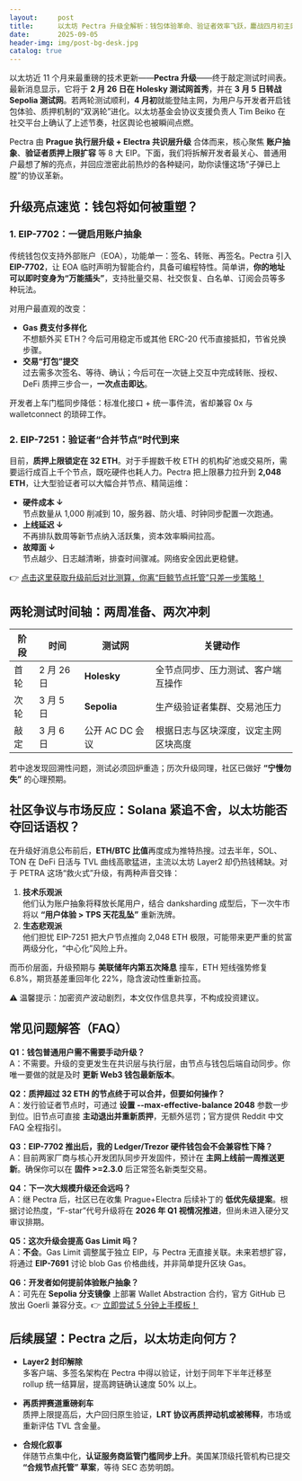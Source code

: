 ```yaml
---
layout:     post
title:      以太坊 Pectra 升级全解析：钱包体验革命、验证者效率飞跃，鏖战四月初主网
date:       2025-09-05
header-img: img/post-bg-desk.jpg
catalog: true
---
```


以太坊近 11 个月来最重磅的技术更新——**Pectra 升级**——终于敲定测试时间表。最新消息显示，它将于 **2 月 26 日在 Holesky 测试网首秀**，并在 **3 月 5 日转战 Sepolia 测试网**。若两轮测试顺利，**4 月初**就能登陆主网，为用户与开发者开启钱包体验、质押机制的“双涡轮”进化。以太坊基金会协议支援负责人 Tim Beiko 在社交平台上确认了上述节奏，社区舆论也被瞬间点燃。

Pectra 由 **Prague 执行层升级 + Electra 共识层升级** 合体而来，核心聚焦 **账户抽象**、**验证者质押上限扩容** 等 8 大 EIP。下面，我们将拆解开发者最关心、普通用户最想了解的亮点，并回应泄密此前热炒的各种疑问，助你读懂这场“子弹已上膛”的协议革新。

## 升级亮点速览：钱包将如何被重塑？

### 1. EIP-7702：一键启用账户抽象

传统钱包仅支持外部账户（EOA），功能单一：签名、转账、再签名。Pectra 引入 **EIP-7702**，让 EOA 临时声明为智能合约，具备可编程特性。简单讲，**你的地址可以即时变身为“万能插头”**，支持批量交易、社交恢复、白名单、订阅会员等多种玩法。

对用户最直观的改变：  
- **Gas 费支付多样化**  
  不想额外买 ETH？今后可用稳定币或其他 ERC-20 代币直接抵扣，节省兑换步骤。  
- **交易“打包”提交**  
  过去需多次签名、等待、确认；今后可在一次链上交互中完成转账、授权、DeFi 质押三步合一，**一次点击即达**。

开发者上车门槛同步降低：标准化接口 + 统一事件流，省却兼容 0x 与 walletconnect 的琐碎工作。

### 2. EIP-7251：验证者“合并节点”时代到来

目前，**质押上限锁定在 32 ETH**。对于手握数千枚 ETH 的机构矿池或交易所，需要运行成百上千个节点，既吃硬件也耗人力。Pectra 把上限暴力拉升到 **2,048 ETH**，让大型验证者可以大幅合并节点、精简运维：

- **硬件成本 ↓**  
  节点数量从 1,000 削减到 10，服务器、防火墙、时钟同步配置一次跑通。  
- **上线延迟 ↓**  
  不再排队数周等新节点纳入活跃集，资本效率瞬间拉高。  
- **故障面 ↓**  
  节点越少、日志越清晰，排查时间骤减。网络安全因此更稳健。

👉 [点击这里获取升级前后对比测算，你离“巨鲸节点托管”只差一步策略！](https://okxdog.com/)

## 两轮测试时间轴：两周准备、两次冲刺

| 阶段 | 时间 | 测试网 | 关键动作 |
| --- | --- | --- | --- |
| 首轮 | 2 月 26 日 | **Holesky** | 全节点同步、压力测试、客户端互操作 |
| 次轮 | 3 月 5 日 | **Sepolia** | 生产级验证者集群、交易池压力 |
| 敲定 | 3 月 6 日 | 公开 AC DC 会议 | 根据日志与区块深度，议定主网区块高度 |

若中途发现回溯性问题，测试必须回炉重造；历次升级同理，社区已做好 **“宁慢勿失”** 的心理预期。

## 社区争议与市场反应：Solana 紧追不舍，以太坊能否夺回话语权？

在升级好消息公布前后，**ETH/BTC 比值**再度成为推特热搜。过去半年，SOL、TON 在 DeFi 日活与 TVL 曲线高歌猛进，主流以太坊 Layer2 却仍热钱稀缺。对于 PETRA 这场“救火式”升级，有两种声音交锋：

1. **技术乐观派**  
   他们认为账户抽象将释放长尾用户，结合 danksharding 成型后，下一次牛市将以 **“用户体验 > TPS 天花乱坠”** 重新洗牌。  
2. **生态悲观派**  
   他们担忧 EIP-7251 把大户节点推向 2,048 ETH 极限，可能带来更严重的贫富两级分化，“中心化”风险上升。

而币价层面，升级预期与 **美联储年内第五次降息** 撞车，ETH 短线强势修复 6.8%，期货基差重回年化 22%，隐含波动性重新拉高。

⚠️ 温馨提示：加密资产波动剧烈，本文仅作信息共享，不构成投资建议。

## 常见问题解答（FAQ）

**Q1：钱包普通用户需不需要手动升级？**  
A：不需要。升级的变更发生在共识层与执行层，由节点与钱包后端自动同步。你唯一要做的就是及时 **更新 Web3 钱包最新版本**。

**Q2：质押超过 32 ETH 的节点终于可以合并，但要如何操作？**  
A：发行验证者节点时，可通过 **设置 --max-effective-balance 2048** 参数一步到位。旧节点可直接 **主动退出并重新质押**，无额外惩罚；官方提供 Reddit 中文 FAQ 全程指引。

**Q3：EIP-7702 推出后，我的 Ledger/Trezor 硬件钱包会不会兼容性下降？**  
A：目前两家厂商与核心开发团队同步开发固件，预计在 **主网上线前一周推送更新**。确保你可以在 **固件 >=2.3.0** 后正常签名新类型交易。

**Q4：下一次大规模升级还会远吗？**  
A：继 Pectra 后，社区已在收集 Prague+Electra 后续补丁的 **低优先级提案**。根据讨论热度，“F-star”代号升级将在 **2026 年 Q1 视情况推进**，但尚未进入硬分叉审议排期。

**Q5：这次升级会提高 Gas Limit 吗？**  
A：**不会**。Gas Limit 调整属于独立 EIP，与 Pectra 无直接关联。未来若想扩容，将通过 **EIP-7691** 讨论 blob Gas 价格曲线，并非简单提升区块 Gas。

**Q6：开发者如何提前体验账户抽象？**  
A：可先在 **Sepolia 分支镜像** 上部署 Wallet Abstraction 合约，官方 GitHub 已放出 Goerli 兼容分支。👉 [立即尝试 5 分钟上手模板！](https://okxdog.com/)

## 后续展望：Pectra 之后，以太坊走向何方？

- **Layer2 封印解除**  
  多客户端、多签名架构在 Pectra 中得以验证，计划于同年下半年迁移至 rollup 统一结算层，提高跨链确认速度 50% 以上。  

- **再质押赛道重磅刹车**  
  质押上限提高后，大户回归原生验证，**LRT 协议再质押动机或被稀释**，市场或重新评估 TVL 含金量。  

- **合规化叙事**  
  伴随节点集中化，**认证服务商监管门槛同步上升**。美国某顶级托管机构已提交 **“合规节点托管” 草案**，等待 SEC 态势明朗。